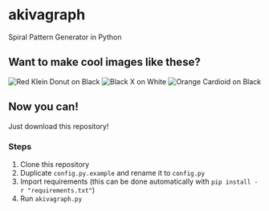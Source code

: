 # akivagraph
Spiral Pattern Generator in Python

## Want to make cool images like these?

![Red Klein Donut on Black](https://i.imgur.com/E1uBy1Z.jpg)
![Black X on White](https://cdn.discordapp.com/attachments/304436942462910464/1047641913999761449/image.png)
![Orange Cardioid on Black](https://i.imgur.com/RvFvubz.jpg)

## Now you can!

Just download this repository!

### Steps

1. Clone this repository
2. Duplicate `config.py.example` and rename it to `config.py`
3. Import requirements (this can be done automatically with `pip install -r "requirements.txt"`)
4. Run `akivagraph.py`